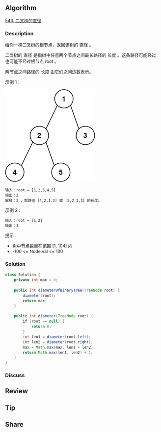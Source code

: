 ## Algorithm

[543. 二叉树的直径](https://leetcode.cn/problems/diameter-of-binary-tree/description/?envType=study-plan-v2&envId=top-100-liked)

### Description

给你一棵二叉树的根节点，返回该树的 直径 。

二叉树的 直径 是指树中任意两个节点之间最长路径的 长度 。这条路径可能经过也可能不经过根节点 root 。

两节点之间路径的 长度 由它们之间边数表示。

示例 1：

![](assets/20250419-4e1d415d.png)

```
输入：root = [1,2,3,4,5]
输出：3
解释：3 ，取路径 [4,2,1,3] 或 [5,2,1,3] 的长度。
```

示例 2：

```
输入：root = [1,2]
输出：1
```

提示：

- 树中节点数目在范围 [1, 104] 内
- -100 <= Node.val <= 100

### Solution

```java
class Solution {
    private int max = 0;

    public int diameterOfBinaryTree(TreeNode root) {
        diameter(root);
        return max;
    }

    public int diameter(TreeNode root) {
        if (root == null) {
            return 0;
        }
        int len1 = diameter(root.left);
        int len2 = diameter(root.right);
        max = Math.max(max, len1 + len2);
        return Math.max(len1, len2) + 1;
    }
}
```

### Discuss

## Review


## Tip


## Share
